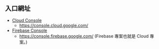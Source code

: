## 入口網址
* [Cloud Console](https://console.cloud.google.com/)
  * https://console.cloud.google.com/
* [Firebase Console](https://console.firebase.google.com/) 
  * https://console.firebase.google.com/ (Firebase 專案也就是 Cloud 專案。)

